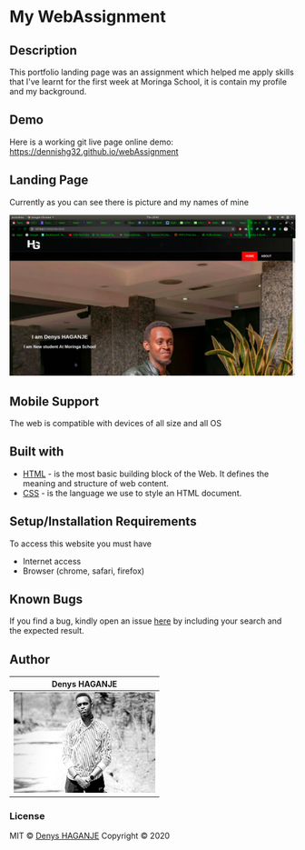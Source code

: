 # My WebAssignment
## Description
This portfolio landing page was an assignment which helped me apply skills that I've learnt for the first week at Moringa School, it is contain my profile and my background.

## Demo
Here is a working git live page online demo: https://dennishg32.github.io/webAssignment

## Landing Page
Currently as you can see there is picture and my names of mine

<img src="https://github.com/dennishg32/webAssignment/blob/master/images/landing.png" width="auto"> 


## Mobile Support
The web is compatible with devices of all size and all OS
<img src="" width="auto"> 

## Built with
* [HTML](https://www.w3schools.com/html) - is the most basic building block of the Web. It defines the meaning and structure of web content.
* [CSS](https://www.w3schools.com/css) - is the language we use to style an HTML document. 

## Setup/Installation Requirements
To access this website you must have
* Internet access
* Browser (chrome, safari, firefox)

## Known Bugs
If you find a bug, kindly open an issue [here](https://github.com/dennishg32/webAssignment/issues) by including your search and the expected result.

## Author
| Denys HAGANJE |
|----------------|
| <img src="https://github.com/dennishg32/webAssignment/blob/master/images/denys.jpg" width="250px"> |

### License
MIT © [Denys HAGANJE](https://github.com/dennishg32)
Copyright © 2020